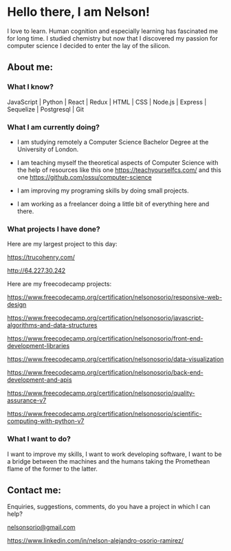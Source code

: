 # Hello there, I am Nelson!
I love to learn. Human cognition and especially learning has fascinated me for long time. I studied chemistry but now that I discovered my passion for computer science I decided to enter the lay of the silicon.


## About me:
### What I know?
  JavaScript |
  Python |
  React |
  Redux |
  HTML |
  CSS |
  Node.js |
  Express |
  Sequelize |
  Postgresql |
  Git
  
### What I am currently doing?

  * I am studying remotely a Computer Science Bachelor Degree at the University of London.
  
  * I am teaching myself the theoretical aspects of Computer Science with the help of resources like this one https://teachyourselfcs.com/ and this one https://github.com/ossu/computer-science
  
  * I am improving my programing skills by doing small projects. 
  
  * I am working as a freelancer doing a little bit of everything here and there. 
 ### What projects I have done?
  
  Here are my largest project to this day:
  
  https://trucohenry.com/
    
   http://64.227.30.242
   
   Here are my freecodecamp projects:
   
   https://www.freecodecamp.org/certification/nelsonosorio/responsive-web-design
   
   https://www.freecodecamp.org/certification/nelsonosorio/javascript-algorithms-and-data-structures
   
   https://www.freecodecamp.org/certification/nelsonosorio/front-end-development-libraries
   
   https://www.freecodecamp.org/certification/nelsonosorio/data-visualization
   
   https://www.freecodecamp.org/certification/nelsonosorio/back-end-development-and-apis
   
   https://www.freecodecamp.org/certification/nelsonosorio/quality-assurance-v7
   
   https://www.freecodecamp.org/certification/nelsonosorio/scientific-computing-with-python-v7
   
 ### What I want to do?
  I want to improve my skills, I want to work developing software, I want to be a bridge between the machines and the humans taking the Promethean flame of the former to the latter.
  
  ## Contact me:
Enquiries, suggestions, comments, do you have a project in which I can help?
  
  nelsonsorio@gmail.com
  
  https://www.linkedin.com/in/nelson-alejandro-osorio-ramirez/
  

